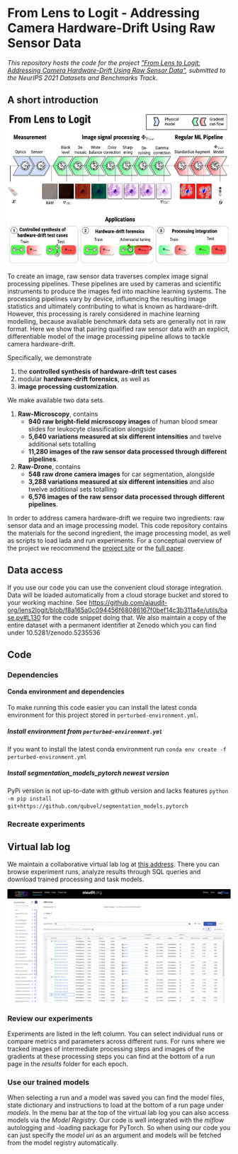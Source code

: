 # From Lens to Logit - Addressing Camera Hardware-Drift Using Raw Sensor Data

*This repository hosts the code for the project ["From Lens to Logit: Addressing Camera Hardware-Drift Using Raw Sensor Data"](https://openreview.net/forum?id=DRAywM1BhU), submitted to the NeurIPS 2021 Datasets and Benchmarks Track.*

## A short introduction
<p align="center">
<img src="https://github.com/aiaudit-org/lens2logit/blob/master/readme/Slice%208.png">
</p>

To create an image, raw sensor data traverses complex image signal processing pipelines. These pipelines are used by cameras and scientific instruments to produce the images fed into machine learning systems. The processing pipelines vary by device, influencing the resulting image statistics and ultimately contributing to what is known as hardware-drift. However, this processing is rarely considered in machine learning modelling, because available benchmark data sets are generally not in raw format. Here we show that pairing qualified raw sensor data with an explicit, differentiable model of the image processing pipeline allows to tackle camera hardware-drift. 

Specifically, we demonstrate 
1. the **controlled synthesis of hardware-drift test cases**
2. modular **hardware-drift forensics**, as well as 
3. **image processing customization**. 

We make available two data sets. 
1. **Raw-Microscopy**, contains 
   * **940 raw bright-field microscopy images** of human blood smear slides for leukocyte classification alongside 
   * **5,640 variations measured at six different intensities** and twelve additional sets totalling 
   * **11,280 images of the raw sensor data processed through different pipelines**.
3. **Raw-Drone**, contains 
   * **548 raw drone camera images** for car segmentation, alongside 
   * **3,288 variations measured at six different intensities** and also twelve additional sets totalling 
   * **6,576 images of the raw sensor data processed through different pipelines**.

In order to address camera hardware-drift we require two ingredients: raw sensor data and an image processing model. This code repository contains the materials for the second ingredient, the image processing model, as well as scripts to load lada and run experiments. For a conceptual overview of the project we reocommend the [project site](https://aiaudit.org/lens2logit/) or the [full paper](https://openreview.net/forum?id=DRAywM1BhU).
## Data access
If you use our code you can use the convenient cloud storage integration. Data will be loaded automatically from a cloud storage bucket and stored to your working machine. See https://github.com/aiaudit-org/lens2logit/blob/f8a165a0c094456f68086167f0bef14c3b311a4e/utils/base.py#L130 for the code snippet doing that.
We also maintain a copy of the entire dataset with a permanent identifier at Zenodo which you can find under 10.5281/zenodo.5235536
## Code
### Dependencies
#### Conda environment and dependencies
To make running this code easier you can install the latest conda environment for this project stored in `perturbed-environment.yml`.
##### Install environment from `perturbed-environment.yml`
If you want to install the latest conda environment run
`conda env create -f perturbed-environment.yml` 
##### Install segmentation_models_pytorch newest version
PyPi version is not up-to-date with github version and lacks features
`python -m pip install git+https://github.com/qubvel/segmentation_models.pytorch`
### Recreate experiments
## Virtual lab log
We maintain a collaborative virtual lab log at [this address](http://deplo-mlflo-1ssxo94f973sj-890390d809901dbf.elb.eu-central-1.amazonaws.com/#/). There you can browse experiment runs, analyze results through SQL queries and download trained processing and task models.
<p align="center">
<img src="https://github.com/aiaudit-org/lens2logit/blob/master/readme/mlflow%20(1).png">
</p>

### Review our experiments
Experiments are listed in the left column. You can select individual runs or compare metrics and parameters across different runs. For runs where we tracked images of intermediate processing steps and images of the gradients at these processing steps you can find at the bottom of a run page in the *results* folder for each epoch.
### Use our trained models
When selecting a run and a model was saved you can find the model files, state dictionary and instructions to load at the bottom of a run page under *models*. In the menu bar at the top of the virtual lab log you can also access models via the *Model Registry*. Our code is well integrated with the *mlflow* autologging and -loading package for PyTorch. So when using our code you can just specify the *model uri* as an argument and models will be fetched from the model registry automatically.
